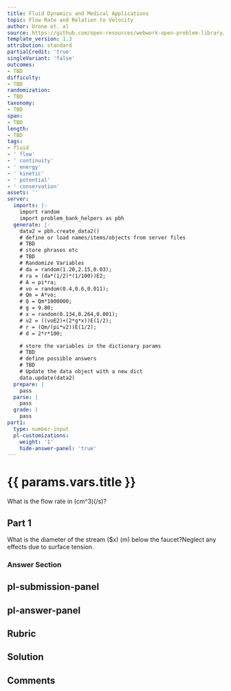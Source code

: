 ```yaml
---
title: Fluid Dynamics and Medical Applications
topic: Flow Rate and Relation to Velocity
author: Urone et. al
source: https://github.com/open-resources/webwork-open-problem-library/tree/master/Contrib/BrockPhysics/College_Physics_Urone/12.Fluid_Dynamics_and_Medical_Applications/12-01.Flow_Rate_and_Relation_to_Velocity/NU_U17_12_01_015.pg
template_version: 1.3
attribution: standard
partialCredit: 'true'
singleVariant: 'false'
outcomes:
- TBD
difficulty:
- TBD
randomization:
- TBD
taxonomy:
- TBD
span:
- TBD
length:
- TBD
tags:
- fluid
- ' flow'
- ' continuity'
- ' energy'
- ' kinetic'
- ' potential'
- ' conservation'
assets: ''
server:
  imports: |-
    import random
    import problem_bank_helpers as pbh
  generate: |-
    data2 = pbh.create_data2()
    # define or load names/items/objects from server files
    # TBD
    # store phrases etc
    # TBD
    # Randomize Variables
    # da = random(1.20,2.15,0.03);
    # ra = (da*(1/2)*(1/100))E2;
    # A = pi*ra;
    # vo = random(0.4,0.6,0.011);
    # Qm = A*vo;
    # Q = Qm*1000000;
    # g = 9.80;
    # x = random(0.134,0.264,0.001);
    # v2 = ((voE2)+(2*g*x))E(1/2);
    # r = (Qm/(pi*v2))E(1/2);
    # d = 2*r*100;

    # store the variables in the dictionary params
    # TBD
    # define possible answers
    # TBD
    # Update the data object with a new dict
    data.update(data2)
  prepare: |
    pass
  parse: |
    pass
  grade: |
    pass
part1:
  type: number-input
  pl-customizations:
    weight: '1'
    hide-answer-panel: 'true'
---
```


# {{ params.vars.title }} 


What is the flow rate in (cm^3)(/s)?

## Part 1 
What is the diameter of the stream ($x) (m) below the faucet?Neglect any effects due to surface tension. 


 ### Answer Section


## pl-submission-panel 


## pl-answer-panel 


## Rubric 


## Solution 


## Comments 


